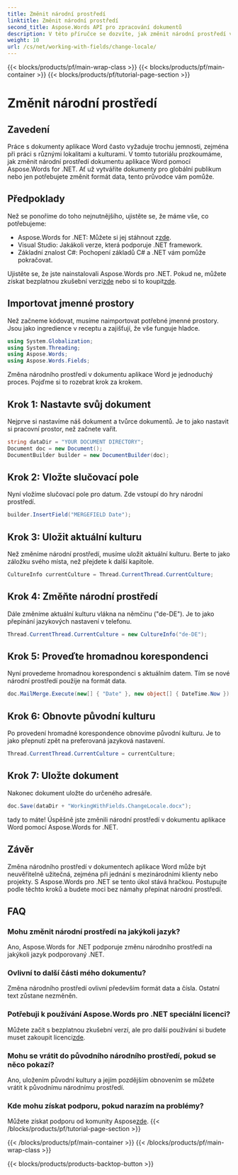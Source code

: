 ```yaml
---
title: Změnit národní prostředí
linktitle: Změnit národní prostředí
second_title: Aspose.Words API pro zpracování dokumentů
description: V této příručce se dozvíte, jak změnit národní prostředí v dokumentech aplikace Word pomocí Aspose.Words for .NET. Ideální pro řešení mezinárodních klientů a projektů.
weight: 10
url: /cs/net/working-with-fields/change-locale/
---
```


{{< blocks/products/pf/main-wrap-class >}}
{{< blocks/products/pf/main-container >}}
{{< blocks/products/pf/tutorial-page-section >}}

# Změnit národní prostředí

## Zavedení

Práce s dokumenty aplikace Word často vyžaduje trochu jemnosti, zejména při práci s různými lokalitami a kulturami. V tomto tutoriálu prozkoumáme, jak změnit národní prostředí dokumentu aplikace Word pomocí Aspose.Words for .NET. Ať už vytváříte dokumenty pro globální publikum nebo jen potřebujete změnit formát data, tento průvodce vám pomůže.

## Předpoklady

Než se ponoříme do toho nejnutnějšího, ujistěte se, že máme vše, co potřebujeme:

-  Aspose.Words for .NET: Můžete si jej stáhnout z[zde](https://releases.aspose.com/words/net/).
- Visual Studio: Jakákoli verze, která podporuje .NET framework.
- Základní znalost C#: Pochopení základů C# a .NET vám pomůže pokračovat.

 Ujistěte se, že jste nainstalovali Aspose.Words pro .NET. Pokud ne, můžete získat bezplatnou zkušební verzi[zde](https://releases.aspose.com/) nebo si to koupit[zde](https://purchase.aspose.com/buy).

## Importovat jmenné prostory

Než začneme kódovat, musíme naimportovat potřebné jmenné prostory. Jsou jako ingredience v receptu a zajišťují, že vše funguje hladce.

```csharp
using System.Globalization;
using System.Threading;
using Aspose.Words;
using Aspose.Words.Fields;
```

Změna národního prostředí v dokumentu aplikace Word je jednoduchý proces. Pojďme si to rozebrat krok za krokem.

## Krok 1: Nastavte svůj dokument

Nejprve si nastavíme náš dokument a tvůrce dokumentů. Je to jako nastavit si pracovní prostor, než začnete vařit.

```csharp
string dataDir = "YOUR DOCUMENT DIRECTORY";
Document doc = new Document();
DocumentBuilder builder = new DocumentBuilder(doc);
```

## Krok 2: Vložte slučovací pole

Nyní vložíme slučovací pole pro datum. Zde vstoupí do hry národní prostředí.

```csharp
builder.InsertField("MERGEFIELD Date");
```

## Krok 3: Uložit aktuální kulturu

Než změníme národní prostředí, musíme uložit aktuální kulturu. Berte to jako záložku svého místa, než přejdete k další kapitole.

```csharp
CultureInfo currentCulture = Thread.CurrentThread.CurrentCulture;
```

## Krok 4: Změňte národní prostředí

Dále změníme aktuální kulturu vlákna na němčinu ("de-DE"). Je to jako přepínání jazykových nastavení v telefonu.

```csharp
Thread.CurrentThread.CurrentCulture = new CultureInfo("de-DE");
```

## Krok 5: Proveďte hromadnou korespondenci

Nyní provedeme hromadnou korespondenci s aktuálním datem. Tím se nové národní prostředí použije na formát data.

```csharp
doc.MailMerge.Execute(new[] { "Date" }, new object[] { DateTime.Now });
```

## Krok 6: Obnovte původní kulturu

Po provedení hromadné korespondence obnovíme původní kulturu. Je to jako přepnutí zpět na preferovaná jazyková nastavení.

```csharp
Thread.CurrentThread.CurrentCulture = currentCulture;
```

## Krok 7: Uložte dokument

Nakonec dokument uložte do určeného adresáře.

```csharp
doc.Save(dataDir + "WorkingWithFields.ChangeLocale.docx");
```

tady to máte! Úspěšně jste změnili národní prostředí v dokumentu aplikace Word pomocí Aspose.Words for .NET.

## Závěr

Změna národního prostředí v dokumentech aplikace Word může být neuvěřitelně užitečná, zejména při jednání s mezinárodními klienty nebo projekty. S Aspose.Words pro .NET se tento úkol stává hračkou. Postupujte podle těchto kroků a budete moci bez námahy přepínat národní prostředí.

## FAQ

### Mohu změnit národní prostředí na jakýkoli jazyk?
Ano, Aspose.Words for .NET podporuje změnu národního prostředí na jakýkoli jazyk podporovaný .NET.

### Ovlivní to další části mého dokumentu?
Změna národního prostředí ovlivní především formát data a čísla. Ostatní text zůstane nezměněn.

### Potřebuji k používání Aspose.Words pro .NET speciální licenci?
 Můžete začít s bezplatnou zkušební verzí, ale pro další používání si budete muset zakoupit licenci[zde](https://purchase.aspose.com/buy).

### Mohu se vrátit do původního národního prostředí, pokud se něco pokazí?
Ano, uložením původní kultury a jejím pozdějším obnovením se můžete vrátit k původnímu národnímu prostředí.

### Kde mohu získat podporu, pokud narazím na problémy?
 Můžete získat podporu od komunity Aspose[zde](https://forum.aspose.com/c/words/8).
{{< /blocks/products/pf/tutorial-page-section >}}

{{< /blocks/products/pf/main-container >}}
{{< /blocks/products/pf/main-wrap-class >}}

{{< blocks/products/products-backtop-button >}}
